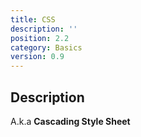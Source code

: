 ```yaml
---
title: CSS
description: ''
position: 2.2
category: Basics
version: 0.9
---
```

## Description

A.k.a **Cascading Style Sheet**
